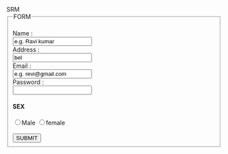 <html>
  <head>
    SRM
  </head>
  <body>
    <from>
      <fieldset>
      <legend>FORM</legend>
      <br/>
       Name :<br/> <input type = "text" name = "user_name" size = "20" value = "e.g. Ravi kumar" maxlength = "20">
      <br/>
       Address :<br/> <input type = "text" name = "user_name" size = "20" value = "bel" maxlength = "20">
       <br/>
      Email :<br/> <input type = "text" email = "email_id" size = "20" value = "e.g. revi@gmail.com" maxlength = "20"> 
      <br/>
    Password : <br/><input type = "Password" name = "user_pass"> 
    <br/>
     <h4>SEX</h4>
     <input type="radio" value="m" name="gender">Male
      <input type="radio" value="f" name="gender">female
      <br/><br/>
      <input type="submit" name="b_sunmit" value="SUBMIT">
    </fieldset>
    </from>
  </body>
  </html>
